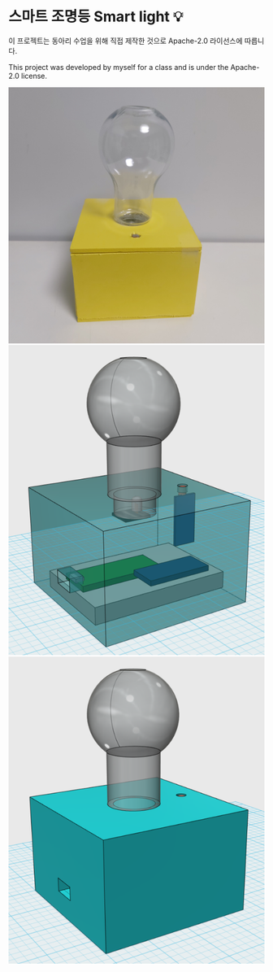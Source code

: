 # 스마트 조명등 Smart light 💡
이 프로젝트는 동아리 수업을 위해 직접 제작한 것으로 Apache-2.0 라이선스에 따릅니다.

This project was developed by myself for a class and is under the Apache-2.0 license.

![smart_light](https://raw.githubusercontent.com/DaehanWon/smart-light/main/smart_light.jpg)
![smart_light](https://raw.githubusercontent.com/DaehanWon/smart-light/main/3d_design1.png)
![smart_light](https://raw.githubusercontent.com/DaehanWon/smart-light/main/3d_design2.png)
